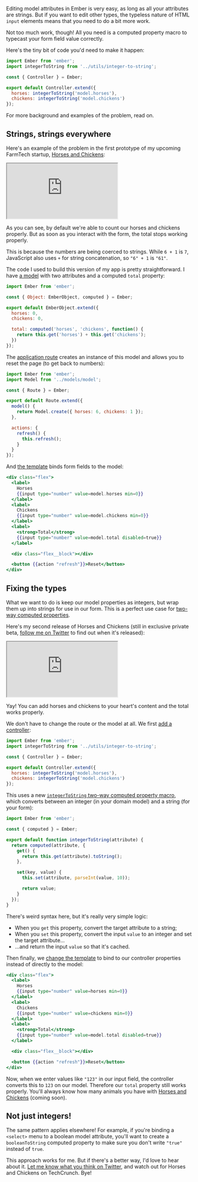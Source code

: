 Editing model attributes in Ember is very easy, as long as all your attributes are strings. But if you want to edit other types, the typeless nature of HTML `input` elements means that you need to do a bit more work.

Not too much work, though! All you need is a computed property macro to typecast your form field value correctly.

Here's the tiny bit of code you'd need to make it happen:

```js
import Ember from 'ember';
import integerToString from '../utils/integer-to-string';

const { Controller } = Ember;

export default Controller.extend({
  horses: integerToString('model.horses'),
  chickens: integerToString('model.chickens')
});
```

For more background and examples of the problem, read on.

## Strings, strings everywhere

Here's an example of the problem in the first prototype of my upcoming FarmTech startup, [Horses and Chickens](https://github.com/alisdair/horses-and-chickens):

<iframe src="https://alisdair.github.io/horses-and-chickens/#/v1"></iframe>

As you can see, by default we're able to count our horses and chickens properly. But as soon as you interact with the form, the total stops working properly.

This is because the numbers are being coerced to strings. While `6 + 1` is `7`, JavaScript also uses `+` for string concatenation, so `"6" + 1` is `"61"`.

The code I used to build this version of my app is pretty straightforward. I have [a model](https://github.com/alisdair/horses-and-chickens/blob/master/app/models/model.js) with two attributes and a computed `total` property:

```js
import Ember from 'ember';

const { Object: EmberObject, computed } = Ember;

export default EmberObject.extend({
  horses: 0,
  chickens: 0,

  total: computed('horses', 'chickens', function() {
    return this.get('horses') + this.get('chickens');
  })
});
```

The [application route](https://github.com/alisdair/horses-and-chickens/blob/master/app/routes/application.js) creates an instance of this model and allows you to reset the page (to get back to numbers):

```js
import Ember from 'ember';
import Model from '../models/model';

const { Route } = Ember;

export default Route.extend({
  model() {
    return Model.create({ horses: 6, chickens: 1 });
  },

  actions: {
    refresh() {
      this.refresh();
    }
  }
});
```

And [the template](https://github.com/alisdair/horses-and-chickens/blob/master/app/templates/v1.hbs) binds form fields to the model:

```hbs
<div class="flex">
  <label>
    Horses
    {{input type="number" value=model.horses min=0}}
  </label>
  <label>
    Chickens
    {{input type="number" value=model.chickens min=0}}
  </label>
  <label>
    <strong>Total</strong>
    {{input type="number" value=model.total disabled=true}}
  </label>

  <div class="flex__block"></div>

  <button {{action "refresh"}}>Reset</button>
</div>
```

## Fixing the types

What we want to do is keep our model properties as integers, but wrap them up into strings for use in our form. This is a perfect use case for [two-way computed properties](https://guides.emberjs.com/v2.7.0/object-model/computed-properties/#toc_setting-computed-properties).

Here's my second release of Horses and Chickens (still in exclusive private beta, [follow me on Twitter](https://twitter.com/alisdair) to find out when it's released):

<iframe src="https://alisdair.github.io/horses-and-chickens/#/v2"></iframe>

Yay! You can add horses and chickens to your heart's content and the total works properly.

We don't have to change the route or the model at all. We first [add a controller](https://github.com/alisdair/horses-and-chickens/blob/master/app/controllers/v2.js):

```js
import Ember from 'ember';
import integerToString from '../utils/integer-to-string';

const { Controller } = Ember;

export default Controller.extend({
  horses: integerToString('model.horses'),
  chickens: integerToString('model.chickens')
});
```

This uses a new [`integerToString` two-way computed property macro](https://github.com/alisdair/horses-and-chickens/blob/master/app/utils/integer-to-string.js), which converts between an integer (in your domain model) and a string (for your form):

```js
import Ember from 'ember';

const { computed } = Ember;

export default function integerToString(attribute) {
  return computed(attribute, {
    get() {
      return this.get(attribute).toString();
    },

    set(key, value) {
      this.set(attribute, parseInt(value, 10));

      return value;
    }
  });
}
```

There's weird syntax here, but it's really very simple logic:

- When you `get` this property, convert the target attribute to a string;
- When you `set` this property, convert the input `value` to an integer and set the target attribute…
- …and return the input `value` so that it's cached.

Then finally, we [change the template](https://github.com/alisdair/horses-and-chickens/blob/master/app/templates/v2.hbs) to bind to our controller properties instead of directly to the model:

```hbs
<div class="flex">
  <label>
    Horses
    {{input type="number" value=horses min=0}}
  </label>
  <label>
    Chickens
    {{input type="number" value=chickens min=0}}
  </label>
  <label>
    <strong>Total</strong>
    {{input type="number" value=model.total disabled=true}}
  </label>

  <div class="flex__block"></div>

  <button {{action "refresh"}}>Reset</button>
</div>
```

Now, when we enter values like `"123"` in our input field, the controller converts this to `123` on our model. Therefore our `total` property still works properly. You'll always know how many animals you have with [Horses and Chickens](https://github.com/alisdair/horses-and-chickens) (coming soon).

## Not just integers!

The same pattern applies elsewhere! For example, if you're binding a `<select>` menu to a boolean model attribute, you'll want to create a `booleanToString` computed property to make sure you don't write `"true"` instead of `true`.

This approach works for me. But if there's a better way, I'd love to hear about it. [Let me know what you think on Twitter](https://twitter.com/alisdair), and watch out for Horses and Chickens on TechCrunch. Bye!
